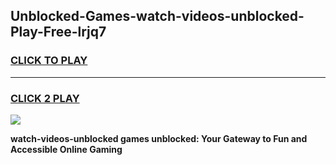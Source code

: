 
## Unblocked-Games-watch-videos-unblocked-Play-Free-lrjq7
<h3>
<a href="https://premium76.site?title=watch-videos-unblocked&ref=10A">CLICK TO PLAY</a></h3>
<hr>

<h3>
<a href="https://premium76.site?title=watch-videos-unblocked&ref=10A">CLICK 2 PLAY</a>
  
</h3>

<a href="https://premium76.site?title=watch-videos-unblocked&ref=10A"><img src="https://clearcache.store/games.png"></a>


**watch-videos-unblocked games unblocked: Your Gateway to Fun and Accessible Online Gaming**
